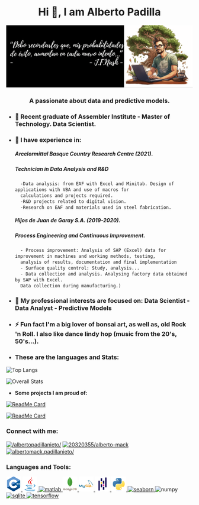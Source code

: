 <h1 align="center">Hi 👋, I am Alberto Padilla</h1>
<p align="left"> <img src="https://github.com/AlbertoPad/AlbertoPad/blob/main/images/%E2%80%9CDebo%20recordarles%20que,%20mis%20probabilidades%20de%20%C3%A9xito,%20aumentan%20en%20cada%20nuevo%20intento...%E2%80%9D%20-J.%20F.%20Nash-%20(1).png?raw=true" alt="albertopad" /> </p>
<h3 align="center">A passionate about data and predictive models.</h3>

- ### 🌱 Recent graduate of Assembler Institute - Master of Technology. **Data Scientist.**
- ### 🤔 I have experience in:
    ##### Arcelormittal Basque Country Research Centre (2021). 
    ##### Technician in Data Analysis and R&D 
        -Data analysis: from EAF with Excel and Minitab. Design of applications with VBA and use of macros for 
        calculations and projects required. 
        -R&D projects related to digital vision. 
        -Research on EAF and materials used in steel fabrication. 

    ##### Hijos de Juan de Garay S.A. (2019-2020).
    ##### Process Engineering and Continuous Improvement.
        - Process improvement: Analysis of SAP (Excel) data for improvement in machines and working methods, testing, 
        analysis of results, documentation and final implementation 
        - Surface quality control: Study, analysis... 
        - Data collection and analysis. Analysing factory data obtained by SAP with Excel.
        Data collection during manufacturing.)

- ### 🔭 My professional interests are focused on: Data Scientist - Data Analyst - Predictive Models

- ### ⚡ Fun fact **I'm a big lover of bonsai art, as well as, old Rock 'n Roll. I also like dance lindy hop  (music from the 20's, 50's...).**

- ### These are the languages and Stats:

![Top Langs](https://github-readme-stats.vercel.app/api/top-langs/?username=AlbertoPad&layout=compact)

![Overall Stats](https://github-readme-stats.vercel.app/api?username=AlbertoPad&count_private=true&show_icons=true&hide=contribs&layout=compact)

* **Some projects I am proud of:**

[![ReadMe Card](https://github-readme-stats.vercel.app/api/pin/?username=AlbertoPad&repo=Emotions_Recognition_Generator)](https://github.com/AlbertoPad/Emotions_Recognition_Generator)

[![ReadMe Card](https://github-readme-stats.vercel.app/api/pin/?username=AlbertoPad&repo=Deep_Learning_Project)](https://github.com/AlbertoPad/Deep_Learning_Project)

<h3 align="left">Connect with me:</h3>
<p align="left">
<a href="https://linkedin.com/in//albertopadillanieto/" target="blank"><img align="center" src="https://raw.githubusercontent.com/rahuldkjain/github-profile-readme-generator/master/src/images/icons/Social/linked-in-alt.svg" alt="/albertopadillanieto/" height="30" width="40" /></a>
<a href="https://stackoverflow.com/users/20320355/alberto-mack" target="blank"><img align="center" src="https://raw.githubusercontent.com/rahuldkjain/github-profile-readme-generator/master/src/images/icons/Social/stack-overflow.svg" alt="20320355/alberto-mack" height="30" width="40" /></a>
<a href="https://fb.com/albertomack.padillanieto/" target="blank"><img align="center" src="https://raw.githubusercontent.com/rahuldkjain/github-profile-readme-generator/master/src/images/icons/Social/facebook.svg" alt="albertomack.padillanieto/" height="30" width="40" /></a>
</p>

<h3 align="left">Languages and Tools:</h3>
<p align="left"> 
<a href="https://www.w3schools.com/cpp/" target="_blank" rel="noreferrer"> <img src="https://raw.githubusercontent.com/devicons/devicon/master/icons/cplusplus/cplusplus-original.svg" alt="cplusplus" width="40" height="40"/> </a>
<a href="https://www.java.com" target="_blank" rel="noreferrer"> <img src="https://raw.githubusercontent.com/devicons/devicon/master/icons/java/java-original.svg" alt="java" width="40" height="40"/> </a> 
<a href="https://www.mathworks.com/" target="_blank" rel="noreferrer"> <img src="https://upload.wikimedia.org/wikipedia/commons/2/21/Matlab_Logo.png" alt="matlab" width="40" height="40"/> </a> <a href="https://www.mongodb.com/" target="_blank" rel="noreferrer"> <img src="https://raw.githubusercontent.com/devicons/devicon/master/icons/mongodb/mongodb-original-wordmark.svg" alt="mongodb" width="40" height="40"/> </a>
<a href="https://www.mysql.com/" target="_blank" rel="noreferrer"> <img src="https://raw.githubusercontent.com/devicons/devicon/master/icons/mysql/mysql-original-wordmark.svg" alt="mysql" width="40" height="40"/> </a>
<a href="https://pandas.pydata.org/" target="_blank" rel="noreferrer"> <img src="https://raw.githubusercontent.com/devicons/devicon/2ae2a900d2f041da66e950e4d48052658d850630/icons/pandas/pandas-original.svg" alt="pandas" width="40" height="40"/> </a> <a href="https://www.python.org" target="_blank" rel="noreferrer"> <img src="https://raw.githubusercontent.com/devicons/devicon/master/icons/python/python-original.svg" alt="python" width="40" height="40"/> </a> 
<a href="https://seaborn.pydata.org/" target="_blank" rel="noreferrer"> <img src="https://seaborn.pydata.org/_images/logo-mark-lightbg.svg" alt="seaborn" width="40" height="40"/> </a>
<a > <img src="https://numpy.org/images/logo.svg" alt="numpy" width="40" height="40"/> </a>
<a href="https://www.sqlite.org/" target="_blank" rel="noreferrer"> <img src="https://www.vectorlogo.zone/logos/sqlite/sqlite-icon.svg" alt="sqlite" width="40" height="40"/> </a> <a href="https://www.tensorflow.org" target="_blank" rel="noreferrer"> <img src="https://www.vectorlogo.zone/logos/tensorflow/tensorflow-icon.svg" alt="tensorflow" width="40" height="40"/> </a>
</p>

